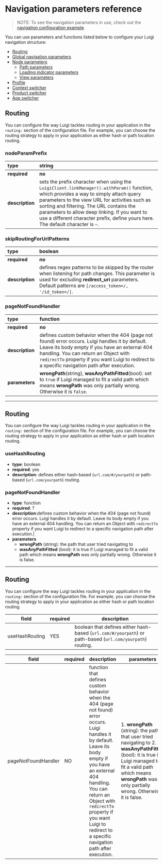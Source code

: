 # Navigation parameters reference

> NOTE: To see the navigation parameters in use, check out the [navigation configuration example](https://). 

You can use parameters and functions listed below to configure your Luigi navigation structure:

* [Routing](#navigation-parameters-referece#routing)
* [Global navigation parameters](#global-navigation-parameters)
* [Node parameters](#node-parameters)
  * [Path parameters](#path-parameters)
  * [Loading indicator parameters](#loading-indicator-parameters)
  * [View parameters](#view-parameters)
* [Profile](#profile) 
* [Context switcher](#context-switcher)
* [Product switcher](#product-switcher)
* [App switcher](#app-switcher)


## Routing

You can configure the way Luigi tackles routing in your application in the `routing:` section of the configuration file. For example, you can choose the routing strategy to apply in your application as either hash or path location routing.

### nodeParamPrefix
| type | string |   
|:-------|:-------|
| **required** | **no** | 
|**description**|sets the prefix character when using the `LuigiClient.linkManager().withParam()` function, which provides a way to simply attach query parameters to the view URL for activities such as sorting and filtering. The URL contains the parameters to allow deep linking. If you want to use a different character prefix, define yours here. The default character is `~`.|

### skipRoutingForUrlPatterns
| type | boolean |   
|:-------|:-------|
| **required** | **no** | 
|**description**|defines regex patterns to be skipped by the router when listening for path changes. This parameter is used for excluding **redirect_uri** parameters. Default patterns are `[/access_token=/, '/id_token=/]`.|

### pageNotFoundHandler
| type | function |   
|:-------|:-------|
| **required** | **no** | 
|**description**|defines custom behavior when the 404 (page not found) error occurs.  Luigi handles it by default. Leave its body empty if you have an external 404 handling. You can return an Object with `redirectTo` property if you want Luigi to redirect to a specific navigation path after execution.|
|**parameters**|  **wrongPath**(string), **wasAnyPathFitted**(bool): set to `true` if Luigi managed to fit a valid path which means **wrongPath** was only partially wrong. Otherwise it is `false`. |

------
## Routing

You can configure the way Luigi tackles routing in your application in the `routing:` section of the configuration file. For example, you can choose the routing strategy to apply in your application as either hash or path location routing.

### useHashRouting
* **type**: boolean 
* **required**: yes 
* **description**: defines either hash-based (`url.com/#/yourpath`) or path-based (`url.com/yourpath`) routing.             

### pageNotFoundHandler
* **type**: function    
* **required**: ?
* **description**:defines custom behavior when the 404 (page not found) error occurs.  Luigi handles it by default. Leave its body empty if you have an external 404 handling. You can return an Object with `redirectTo` property if you want Luigi to redirect to a specific navigation path after execution.|
* **parameters**  
  * **wrongPath** (string): the path that user tried navigating to
  * **wasAnyPathFitted** (bool): it is true if Luigi managed to fit a valid path which means **wrongPath** was only partially wrong. Otherwise it is false.
  

-------

## Routing

You can configure the way Luigi tackles routing in your application in the `routing:` section of the configuration file. For example, you can choose the routing strategy to apply in your application as either hash or path location routing.

| field | required |  description | 
|-------|-------|-------|
|useHashRouting| YES | boolean that defines either hash-based (`url.com/#/yourpath`) or path-based (`url.com/yourpath`) routing.|           

| field | required |  description | parameters
|-------|-------|-------|-------|
|pageNotFoundHandler| NO | function that defines custom behavior when the 404 (page not found) error occurs.  Luigi handles it by default. Leave its body empty if you have an external 404 handling. You can return an Object with `redirectTo` property if you want Luigi to redirect to a specific navigation path after execution.| 1. **wrongPath** (string): the path that user tried navigating to 2. **wasAnyPathFitted** (bool): it is true if Luigi managed to fit a valid path which means **wrongPath** was only partially wrong. Otherwise it is false.|


